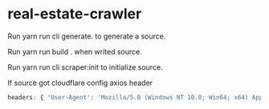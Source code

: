 # real-estate-crawler
Run yarn run cli generate. to generate a source.

Run yarn run build . when writed source.

Run yarn run cli scraper:init to initialize source.

If source got cloudflare config axios header
```javascript
headers: { 'User-Agent': 'Mozilla/5.0 (Windows NT 10.0; Win64; x64) AppleWebKit/537.36 (KHTML, like Gecko) Chrome/108.0.0.0 Safari/537.36' },
```
